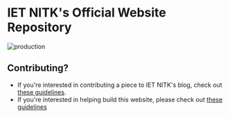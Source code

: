 # IET NITK's Official Website Repository
![production](https://github.com/IET-NITK/ietnitk-v2/workflows/Netlify%20Production%20Workflow/badge.svg)

## Contributing?
- If you're interested in contributing a piece to IET NITK's blog, check out [these guidelines](CONTRIBUTE/BLOG.md).
- If you're interested in helping build this website, please check out [these guidelines](CONTRIBUTE/BUILD.md)